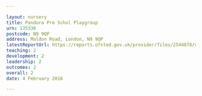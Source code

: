 ```yaml
---

layout: nursery
title: Pandora Pre Schol Playgroup
urn: 135330
postcode: N9 9QP
address: Maldon Road, London, N9 9QP
latestReportUrl: https://reports.ofsted.gov.uk/provider/files/2544878/urn/135330.pdf
teaching: 2
development: 2
leadership: 2
outcomes: 2
overall: 2
date: 4 February 2016

---
```

